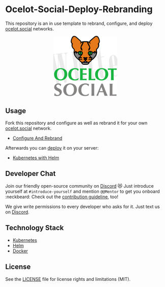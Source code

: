 # Ocelot-Social-Deploy-Rebranding

This repository is an in use template to rebrand, configure, and deploy [ocelot.social](https://github.com/Ocelot-Social-Community/Ocelot-Social) networks.

<!-- [![Build Status](https://travis-ci.com/Human-Connection/Human-Connection.svg?branch=master)](https://travis-ci.com/Human-Connection/Human-Connection) -->
<!-- [![Codecov Coverage](https://img.shields.io/codecov/c/github/Human-Connection/Human-Connection/master.svg?style=flat-square)](https://codecov.io/gh/Human-Connection/Human-Connection/) -->
<!-- [![MIT License](https://img.shields.io/badge/license-MIT-green.svg)](https://github.com/Human-Connection/Nitro-Backend/blob/backend/LICENSE.md) -->
<!-- [![Discord Channel](https://img.shields.io/discord/489522408076738561.svg)](https://discordapp.com/invite/DFSjPaX) -->
<!-- [![Open Source Helpers](https://www.codetriage.com/human-connection/human-connection/badges/users.svg)](https://www.codetriage.com/human-connection/human-connection) -->

<p align="center">
  <img src="branding/static/img/custom/logo-squared.svg" alt="Ocelot-Social" width="40%" height="40%">
</p>

<!--
## Live demo

__Try out our deployed [development environment](https://develop.human-connection.org/).__

Logins:

| email | password | role |
| :--- | :--- | :--- |
| `user@example.org` | 1234 | user |
| `moderator@example.org` | 1234 | moderator |
| `admin@example.org` | 1234 | admin |
-->

## Usage

Fork this repository and configure as well as rebrand it for your own [ocelot.social](https://github.com/Ocelot-Social-Community/Ocelot-Social) network.

- [Configure And Rebrand](https://github.com/Ocelot-Social-Community/Ocelot-Social-Deploy-Rebranding/tree/master/branding)

Afterwards you can [deploy](deployment/README.md) it on your server:

- [Kubernetes with Helm](deployment/kubernetes/README.md)

## Developer Chat

Join our friendly open-source community on [Discord](https://discordapp.com/invite/DFSjPaX) :heart_eyes_cat:
Just introduce yourself at `#introduce-yourself` and mention `@@Mentor` to get you onboard :neckbeard:
Check out the [contribution guideline](./CONTRIBUTING.md), too!

We give write permissions to every developer who asks for it. Just text us on
[Discord](https://discord.gg/6ub73U3).

## Technology Stack

- [Kubernetes](https://kubernetes.io)
- [Helm](https://helm.sh)
- [Docker](https://www.docker.com)

<!--
## Attributions

Locale Icons made by [Freepik](http://www.freepik.com/) from [www.flaticon.com](https://www.flaticon.com/) is licensed by [CC 3.0 BY](http://creativecommons.org/licenses/by/3.0/).

Browser compatibility testing with [BrowserStack](https://www.browserstack.com/).

<img alt="BrowserStack Logo" src=".gitbook/assets/browserstack-logo.svg" width="256">
-->

## License

See the [LICENSE](LICENSE.md) file for license rights and limitations (MIT).
